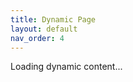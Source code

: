 ```yaml
---
title: Dynamic Page
layout: default
nav_order: 4
---
```


<div id="dynamic-content">Loading dynamic content...</div>

<script>
fetch('https://backend-ho98.onrender.com')
  .then(response => response.text())
  .then(data => {
    document.getElementById('dynamic-content').innerHTML = `<p>${data}</p>`;
  })
  .catch(error => {
    document.getElementById('dynamic-content').innerHTML = `<p>Error loading data.</p>`;
    console.error(error);
  });
</script>
